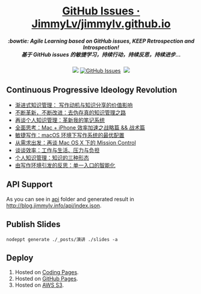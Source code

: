 <h1 align="center">
<a href="https://github.com/JimmyLv/jimmylv.github.io/issues">GitHub Issues · JimmyLv/jimmylv.github.io</a>
<h5 align="center", style="color, #666">
:bowtie: Agile Learning based on GitHub issues, <strong>KEEP</strong> Retrospection and Introspection! 
<br>
基于 GitHub issues 的敏捷学习，持续行动，持续反思，持续进步…
</h5>
</h1>
<p align="center">
<a href="https://travis-ci.org/JimmyLv/jimmylv.github.io"><img src="https://travis-ci.org/JimmyLv/jimmylv.github.io.svg?branch=master" /></a>
<a href="https://github.com/JimmyLv/jimmylv.github.io/issues#boards?notFullScreen=false&amp;repos=50039903&amp;showClosed=false" target="_blank" rel="external"><img src="https://img.shields.io/github/issues/JimmyLv/jimmylv.github.io.svg?maxAge=2592000" alt="GitHub Issues"></a>
<a href="https://github.com/JimmyLv/jimmylv.github.io/issues?q=is%3Aissue+is%3Aclosed" target="_blank" rel="external"><img src="https://img.shields.io/github/issues-closed-raw/JimmyLv/jimmylv.github.io.svg?maxAge=2592000" alt=""></a>
<img src="https://img.shields.io/badge/license-MIT-brightgreen.svg" />
</p>

## Continuous Progressive Ideology Revolution

- [渐进式知识管理： 写作动机与知识分享的价值影响](http://blog.jimmylv.info/2016-11-19-input-and-output-of-PKM/)
- [不断革新，不断改进：去伪存真的知识管理之路](http://blog.jimmylv.info/2016-09-16-sorting-out-knowledge-from-information/)
- [再谈个人知识管理：革新我的笔记系统](http://blog.jimmylv.info/2016-07-12-pkm-again-to-innovate-my-note-system/)
- [全面思考：Mac + iPhone 效率加速之战略篇 && 战术篇](http://blog.jimmylv.info/2016-07-10-speed-up-mac-efficiency/)
- [敏捷写作：macOS 环境下写作系统的最优配置](http://blog.jimmylv.info/2016-06-11-write-in-mac-os-x/)
- [从需求出发：再谈 Mac OS X 下的 Mission Control](http://blog.jimmylv.info/2015-10-31-mission-control-on-mac-os-x/)
- [谈谈效率：工作与生活、压力与负担](http://blog.jimmylv.info/2015-10-30-productivity-and-pressure/)
- [个人知识管理：知识的三种形态](http://blog.jimmylv.info/2015-10-09-three-types-of-knowledge/)
- [由写作环境引发的反思：单一入口的智能化](http://blog.jimmylv.info/2015-05-12-intellectual-and-single-entrance/)

## API Support

As you can see in [api](https://github.com/JimmyLv/jimmy.lv/tree/gh-pages/api) folder and generated result in <http://blog.jimmylv.info/api/index.json>.

## Publish Slides

```
nodeppt generate ./_posts/演讲 ./slides -a
```

## Deploy

1. Hosted on [Coding Pages](http://blog.jimmylv.info/).
2. Hosted on [GitHub Pages](http://jimmylv.github.io/).
3. Hosted on [AWS S3](http://blog.jimmylv.info.s3-website-ap-southeast-1.amazonaws.com/).
